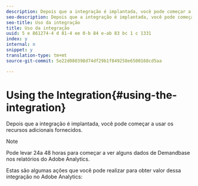 ```yaml
---
description: Depois que a integração é implantada, você pode começar a usar os recursos adicionais fornecidos.
seo-description: Depois que a integração é implantada, você pode começar a usar os recursos adicionais fornecidos.
seo-title: Uso da integração
title: Uso da integração
uuid: 5 e 861274-4 d 81-4 ee 0-b 84 e-ab 83 bc 1 c 1331
index: y
internal: n
snippet: y
translation-type: tm+mt
source-git-commit: 5e22d080398d74df29b1f849258e6500168cd5aa

---
```



# Using the Integration{#using-the-integration}

Depois que a integração é implantada, você pode começar a usar os recursos adicionais fornecidos.

>[!NOTE]
>
>Pode levar 24a 48 horas para começar a ver alguns dados de Demandbase nos relatórios do Adobe Analytics.

Estas são algumas ações que você pode realizar para obter valor dessa integração no Adobe Analytics:
